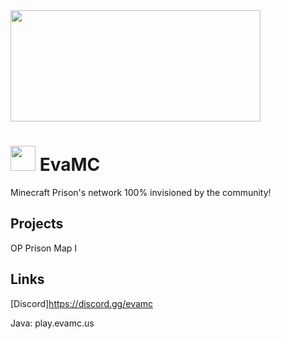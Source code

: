 <img src="https://imgur.com/a/PhNpJOg" width="400" height="178"/>

# <img src="https://imgur.com/aOzv6RF" width="40" height="40"/> EvaMC

Minecraft Prison's network 100% invisioned by the community!

## Projects
OP Prison Map I


## Links
[Discord]https://discord.gg/evamc

Java: play.evamc.us
